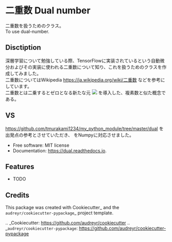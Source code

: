 # 二重数 Dual number
二重数を扱うためのクラス。  
To use dual-number.

## Disctiption
深層学習について勉強している際、TensorFlowに実装されているという自動微分およびその実装に使われる二重数について知り、これを扱うためのクラスを作成してみました。  
二重数についてはWikipedia https://ja.wikipedia.org/wiki/二重数 などを参考にしています。  
二重数とは二乗するとゼロとなる新たな元
<img src="https://latex.codecogs.com/png.latex?\inline&space;ε^2" />
を導入した、複素数と似た概念である。

## VS
<https://github.com/tmurakami1234/my_python_module/tree/master/dual>
を出発点の参考とさせていただき、
[](https://docs.python.org/ja/3/reference/datamodel.html "Pythonの特殊メソッド")
をNumpyに対応させました。


* Free software: MIT license
* Documentation: https://dual.readthedocs.io.


Features
--------

* TODO

Credits
-------

This package was created with Cookiecutter_ and the `audreyr/cookiecutter-pypackage`_ project template.

.. _Cookiecutter: https://github.com/audreyr/cookiecutter
.. _`audreyr/cookiecutter-pypackage`: https://github.com/audreyr/cookiecutter-pypackage
